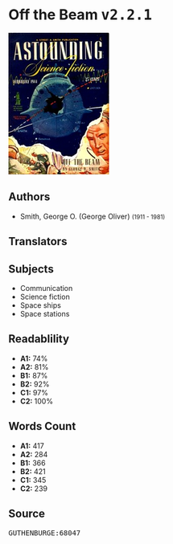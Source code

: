 # Off the Beam <kbd>v2.2.1</kbd>

![](./cover.medium.jpg "")

## Authors


 - Smith, George O. (George Oliver) <small>(1911 - 1981)</small>

## Translators



## Subjects


 - Communication
 - Science fiction
 - Space ships
 - Space stations

## Readablility


 - **A1:** 74%
 - **A2:** 81%
 - **B1:** 87%
 - **B2:** 92%
 - **C1:** 97%
 - **C2:** 100%

## Words Count


 - **A1:** 417
 - **A2:** 284
 - **B1:** 366
 - **B2:** 421
 - **C1:** 345
 - **C2:** 239

## Source


<kbd>GUTHENBURGE:68047</kbd>
